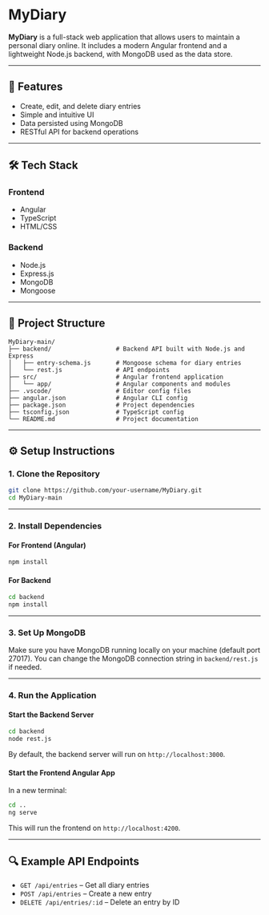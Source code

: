 # MyDiary

**MyDiary** is a full-stack web application that allows users to maintain a personal diary online. It includes a modern Angular frontend and a lightweight Node.js backend, with MongoDB used as the data store.

---

## 🌟 Features

- Create, edit, and delete diary entries
- Simple and intuitive UI
- Data persisted using MongoDB
- RESTful API for backend operations

---

## 🛠️ Tech Stack

### Frontend
- Angular
- TypeScript
- HTML/CSS

### Backend
- Node.js
- Express.js
- MongoDB
- Mongoose

---

## 📁 Project Structure

```
MyDiary-main/
├── backend/                  # Backend API built with Node.js and Express
│   ├── entry-schema.js       # Mongoose schema for diary entries
│   └── rest.js               # API endpoints
├── src/                      # Angular frontend application
│   └── app/                  # Angular components and modules
├── .vscode/                  # Editor config files
├── angular.json              # Angular CLI config
├── package.json              # Project dependencies
├── tsconfig.json             # TypeScript config
└── README.md                 # Project documentation
```

---

## ⚙️ Setup Instructions

### 1. Clone the Repository

```bash
git clone https://github.com/your-username/MyDiary.git
cd MyDiary-main
```

---

### 2. Install Dependencies

#### For Frontend (Angular)

```bash
npm install
```

#### For Backend

```bash
cd backend
npm install
```

---

### 3. Set Up MongoDB

Make sure you have MongoDB running locally on your machine (default port 27017). You can change the MongoDB connection string in `backend/rest.js` if needed.

---

### 4. Run the Application

#### Start the Backend Server

```bash
cd backend
node rest.js
```

By default, the backend server will run on `http://localhost:3000`.

#### Start the Frontend Angular App

In a new terminal:

```bash
cd ..
ng serve
```

This will run the frontend on `http://localhost:4200`.

---

## 🔍 Example API Endpoints

- `GET /api/entries` – Get all diary entries
- `POST /api/entries` – Create a new entry
- `DELETE /api/entries/:id` – Delete an entry by ID
